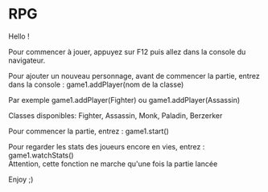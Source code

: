 # RPG
Hello ! 

Pour commencer à jouer, appuyez sur F12 puis allez dans la console du navigateur.

Pour ajouter un nouveau personnage, avant de commencer la partie, entrez dans la console : game1.addPlayer(nom de la classe)

Par exemple game1.addPlayer(Fighter) ou game1.addPlayer(Assassin)

Classes disponibles: Fighter, Assassin, Monk, Paladin, Berzerker

Pour commencer la partie, entrez : game1.start()

Pour regarder les stats des joueurs encore en vies, entrez : game1.watchStats()  
Attention, cette fonction ne marche qu'une fois la partie lancée

Enjoy ;)
